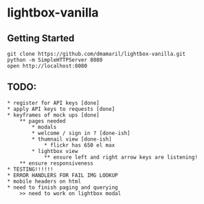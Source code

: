# lightbox-vanilla

## Getting Started

```
git clone https://github.com/dmamaril/lightbox-vanilla.git
python -m SimpleHTTPServer 8080
open http://localhost:8080
```

## TODO:
	* register for API keys [done]
	* apply API keys to requests [done]
	* keyframes of mock ups [done]
		** pages needed
			* modals
			* welcome / sign in ? [done-ish]
			* thumnail view [done-ish]
				* flickr has 650 el max
			* lightbox view
				** ensure left and right arrow keys are listening!
		** ensure responsiveness
	* TESTING!!!!!!
	* ERROR HANDLERS FOR FAIL IMG LOOKUP 
	* mobile headers on html
	* need to finish paging and querying
		>> need to work on lightbox modal